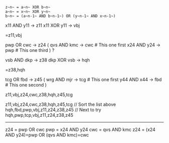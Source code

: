 ```
z~n~ = a~n~ XOR b~n~
a~n~ = x~n~ XOR y~n~
b~n~ = (a~n-1~ AND b~n-1~) OR (y~n-1~ AND x~n-1~)
```

x11 AND y11 -> z11
x11 XOR y11 -> vbj

=z11,vbj

pwp OR cwc -> z24
(
qvs AND kmc -> cwc # This one first
x24 AND y24 -> pwp # This one third
)
?

vsb AND dkp -> z38
dkp XOR vsb -> hqh

=z38,hqh

tcg OR fbd -> z45
(
wrg AND mjr -> tcg # This one first
y44 AND x44 -> fbd # This one second
)

z11,vbj,z24,cwc,z38,hqh,z45,tcg

z11,vbj,z24,cwc,z38,hqh,z45,tcg
// Sort the list above
hqh,fbd,pwp,vbj,z11,z24,z38,z45
// Next to try
hqh,pwp,tcp,vbj,z11,z24,z38,z45

---

z24 = pwp OR cwc
pwp = x24 AND y24
cwc = qvs AND kmc
z24 = (x24 AND y24)=pwp OR (qvs AND kmc)=cwc
